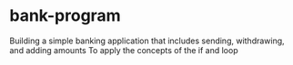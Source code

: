 # bank-program
Building a simple banking application that includes sending, withdrawing, and adding amounts To apply the concepts of the if and loop
